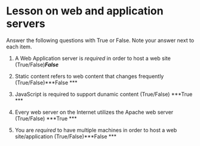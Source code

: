 # Lesson on web and application servers

Answer the following questions with True or False. Note your answer next to each item.


1. A Web Application server is *required* in order to host a web site (True/False)***False***

2. Static content refers to web content that changes frequently (True/False)***False ***

3. JavaScript is required to support dunamic content (True/False) ***True ***

4. Every web server on the Internet utilizes the Apache web server (True/False) ***True ***

5. You are *required* to have multiple machines in order to host a web site/application (True/False)***False ***
